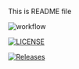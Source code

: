 This is README file

![workflow](https://github.com/ayekhitbo4066/LAB1/actions/workflows/main.yml/badge.svg)

[![LICENSE](https://img.shields.io/github/license/ayekhitbo4066/sem.svg?style=flat-square)](https://github.com/ayekhitbo4066/sem/blob/master/LICENSE)

[![Releases](https://img.shields.io/github/release/ayekhitbo4066/sem/all.svg?style=flat-square)](https://github.com/ayekhitbo4066/sem/releases)